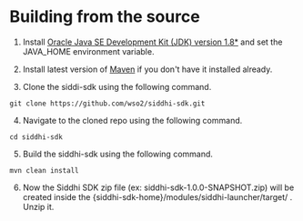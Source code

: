 # Building from the source

1) Install [Oracle Java SE Development Kit (JDK) version 1.8*](http://java.sun.com/javase/downloads/index.jsp) 
and set the JAVA_HOME environment variable.

2) Install latest version of [Maven](https://maven.apache.org/install.html) if you don't have it installed already.

3) Clone the siddi-sdk using the following command.
```
git clone https://github.com/wso2/siddhi-sdk.git
```

4) Navigate to the cloned repo using the following command.
```
cd siddhi-sdk
```

5) Build the siddhi-sdk using the following command.
```
mvn clean install
```

6) Now the Siddhi SDK zip file (ex: siddhi-sdk-1.0.0-SNAPSHOT.zip) will be created inside the 
{siddhi-sdk-home}/modules/siddhi-launcher/target/ . Unzip it.
 
